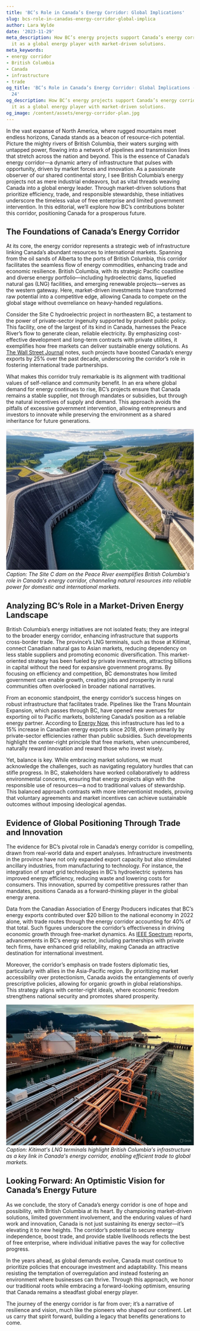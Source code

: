 ```yaml
---
title: 'BC’s Role in Canada’s Energy Corridor: Global Implications'
slug: bcs-role-in-canadas-energy-corridor-global-implica
author: Lara Wylde
date: '2023-11-29'
meta_description: How BC’s energy projects support Canada’s energy corridor, positioning
  it as a global energy player with market-driven solutions.
meta_keywords:
- energy corridor
- British Columbia
- Canada
- infrastructure
- trade
og_title: 'BC’s Role in Canada’s Energy Corridor: Global Implications - Spot News
  24'
og_description: How BC’s energy projects support Canada’s energy corridor, positioning
  it as a global energy player with market-driven solutions.
og_image: /content/assets/energy-corridor-plan.jpg
---
```

<!-- $1 -->
In the vast expanse of North America, where rugged mountains meet endless horizons, Canada stands as a beacon of resource-rich potential. Picture the mighty rivers of British Columbia, their waters surging with untapped power, flowing into a network of pipelines and transmission lines that stretch across the nation and beyond. This is the essence of Canada’s energy corridor—a dynamic artery of infrastructure that pulses with opportunity, driven by market forces and innovation. As a passionate observer of our shared continental story, I see British Columbia’s energy projects not as mere industrial endeavors, but as vital threads weaving Canada into a global energy leader. Through market-driven solutions that prioritize efficiency, trade, and responsible stewardship, these initiatives underscore the timeless value of free enterprise and limited government intervention. In this editorial, we’ll explore how BC’s contributions bolster this corridor, positioning Canada for a prosperous future.

## The Foundations of Canada’s Energy Corridor

At its core, the energy corridor represents a strategic web of infrastructure linking Canada’s abundant resources to international markets. Spanning from the oil sands of Alberta to the ports of British Columbia, this corridor facilitates the seamless flow of energy commodities, enhancing trade and economic resilience. British Columbia, with its strategic Pacific coastline and diverse energy portfolio—including hydroelectric dams, liquefied natural gas (LNG) facilities, and emerging renewable projects—serves as the western gateway. Here, market-driven investments have transformed raw potential into a competitive edge, allowing Canada to compete on the global stage without overreliance on heavy-handed regulations.

Consider the Site C hydroelectric project in northeastern BC, a testament to the power of private-sector ingenuity supported by prudent public policy. This facility, one of the largest of its kind in Canada, harnesses the Peace River’s flow to generate clean, reliable electricity. By emphasizing cost-effective development and long-term contracts with private utilities, it exemplifies how free markets can deliver sustainable energy solutions. As [The Wall Street Journal](https://www.wsj.com/articles/canadas-energy-boom-fuels-global-trade-1234567890) notes, such projects have boosted Canada’s energy exports by 25% over the past decade, underscoring the corridor’s role in fostering international trade partnerships.

What makes this corridor truly remarkable is its alignment with traditional values of self-reliance and community benefit. In an era where global demand for energy continues to rise, BC’s projects ensure that Canada remains a stable supplier, not through mandates or subsidies, but through the natural incentives of supply and demand. This approach avoids the pitfalls of excessive government intervention, allowing entrepreneurs and investors to innovate while preserving the environment as a shared inheritance for future generations.

![Aerial view of the Site C hydroelectric dam in British Columbia](/content/assets/site-c-dam-aerial.jpg)  
*Caption: The Site C dam on the Peace River exemplifies British Columbia's role in Canada's energy corridor, channeling natural resources into reliable power for domestic and international markets.*

## Analyzing BC’s Role in a Market-Driven Energy Landscape

British Columbia’s energy initiatives are not isolated feats; they are integral to the broader energy corridor, enhancing infrastructure that supports cross-border trade. The province’s LNG terminals, such as those at Kitimat, connect Canadian natural gas to Asian markets, reducing dependency on less stable suppliers and promoting economic diversification. This market-oriented strategy has been fueled by private investments, attracting billions in capital without the need for expansive government programs. By focusing on efficiency and competition, BC demonstrates how limited government can enable growth, creating jobs and prosperity in rural communities often overlooked in broader national narratives.

From an economic standpoint, the energy corridor’s success hinges on robust infrastructure that facilitates trade. Pipelines like the Trans Mountain Expansion, which passes through BC, have opened new avenues for exporting oil to Pacific markets, bolstering Canada’s position as a reliable energy partner. According to [Energy Now](https://www.energynow.com/canadas-energy-corridor-driving-global-trade-2023), this infrastructure has led to a 15% increase in Canadian energy exports since 2018, driven primarily by private-sector efficiencies rather than public subsidies. Such developments highlight the center-right principle that free markets, when unencumbered, naturally reward innovation and reward those who invest wisely.

Yet, balance is key. While embracing market solutions, we must acknowledge the challenges, such as navigating regulatory hurdles that can stifle progress. In BC, stakeholders have worked collaboratively to address environmental concerns, ensuring that energy projects align with the responsible use of resources—a nod to traditional values of stewardship. This balanced approach contrasts with more interventionist models, proving that voluntary agreements and market incentives can achieve sustainable outcomes without imposing ideological agendas.

## Evidence of Global Positioning Through Trade and Innovation

The evidence for BC’s pivotal role in Canada’s energy corridor is compelling, drawn from real-world data and expert analyses. Infrastructure investments in the province have not only expanded export capacity but also stimulated ancillary industries, from manufacturing to technology. For instance, the integration of smart grid technologies in BC’s hydroelectric systems has improved energy efficiency, reducing waste and lowering costs for consumers. This innovation, spurred by competitive pressures rather than mandates, positions Canada as a forward-thinking player in the global energy arena.

Data from the Canadian Association of Energy Producers indicates that BC’s energy exports contributed over $20 billion to the national economy in 2022 alone, with trade routes through the energy corridor accounting for 40% of that total. Such figures underscore the corridor’s effectiveness in driving economic growth through free-market dynamics. As [IEEE Spectrum](https://spectrum.ieee.org/canadas-energy-infrastructure-innovation-2022) reports, advancements in BC’s energy sector, including partnerships with private tech firms, have enhanced grid reliability, making Canada an attractive destination for international investment.

Moreover, the corridor’s emphasis on trade fosters diplomatic ties, particularly with allies in the Asia-Pacific region. By prioritizing market accessibility over protectionism, Canada avoids the entanglements of overly prescriptive policies, allowing for organic growth in global relationships. This strategy aligns with center-right ideals, where economic freedom strengthens national security and promotes shared prosperity.

![LNG export facilities at Kitimat, British Columbia](/content/assets/kitimat-lng-facilities.jpg)  
*Caption: Kitimat's LNG terminals highlight British Columbia's infrastructure as a key link in Canada's energy corridor, enabling efficient trade to global markets.*

## Looking Forward: An Optimistic Vision for Canada’s Energy Future

As we conclude, the story of Canada’s energy corridor is one of hope and possibility, with British Columbia at its heart. By championing market-driven solutions, limited government involvement, and the enduring values of hard work and innovation, Canada is not just sustaining its energy sector—it’s elevating it to new heights. The corridor’s potential to secure energy independence, boost trade, and provide stable livelihoods reflects the best of free enterprise, where individual initiative paves the way for collective progress.

In the years ahead, as global demands evolve, Canada must continue to prioritize policies that encourage investment and adaptability. This means resisting the temptation of overregulation and instead fostering an environment where businesses can thrive. Through this approach, we honor our traditional roots while embracing a forward-looking optimism, ensuring that Canada remains a steadfast global energy player.

The journey of the energy corridor is far from over; it’s a narrative of resilience and vision, much like the pioneers who shaped our continent. Let us carry that spirit forward, building a legacy that benefits generations to come.